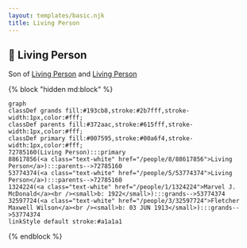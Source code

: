 ```yaml
---
layout: templates/basic.njk
title: Living Person
---
```

## 🔵 Living Person

Son of [Living Person](/people/5/53774374) and [Living Person](/people/8/88617856)

{% block "hidden md:block" %}
```mermaid
graph
classDef grands fill:#193cb8,stroke:#2b7fff,stroke-width:1px,color:#fff;
classDef parents fill:#372aac,stroke:#615fff,stroke-width:1px,color:#fff;
classDef primary fill:#007595,stroke:#00a6f4,stroke-width:1px,color:#fff;
72785160(Living Person):::primary
88617856(<a class="text-white" href="/people/8/88617856">Living Person</a>):::parents-->72785160
53774374(<a class="text-white" href="/people/5/53774374">Living Person</a>):::parents-->72785160
1324224(<a class="text-white" href="/people/1/1324224">Marvel J. McDonald</a><br /><small>b: 1922</small>):::grands-->53774374
32597724(<a class="text-white" href="/people/3/32597724">Fletcher Maxwell Wilson</a><br /><small>b: 03 JUN 1913</small>):::grands-->53774374
linkStyle default stroke:#a1a1a1
```
{% endblock %}
